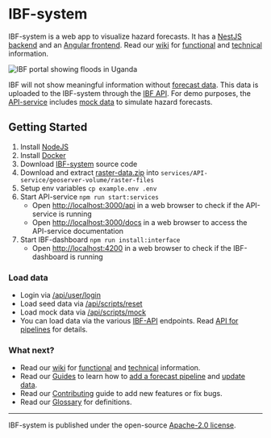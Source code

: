 # IBF-system

IBF-system is a web app to visualize hazard forecasts. It has a [NestJS backend](./services/API-service) and an [Angular frontend](./interfaces/IBF-dashboard). Read our [wiki](https://github.com/rodekruis/IBF-system/wiki) for [functional](https://github.com/rodekruis/IBF-system/wiki/Features) and [technical](https://github.com/rodekruis/IBF-system/wiki/Software-architecture) information.

![IBF portal showing floods in Uganda](https://github.com/user-attachments/assets/6cb909e8-be23-40af-ae7e-e9ccba41db40)

IBF will not show meaningful information without [forecast data](https://github.com/rodekruis/IBF-system/wiki/Create-a-pipeline). This data is uploaded to the IBF-system through the [IBF API](http://localhost:3000/docs). For demo purposes, the [API-service](./services/API-service) includes [mock data](http://localhost:3000/docs#/---%20mock%2Fseed%20data%20---/ScriptsController_mock) to simulate hazard forecasts.

## Getting Started

1. Install [NodeJS](https://nodejs.org/en/download)
2. Install [Docker](https://docs.docker.com/get-docker)
3. Download [IBF-system](https://github.com/rodekruis/IBF-system/archive/refs/heads/master.zip) source code
4. Download and extract [raster-data.zip](https://510ibfsystem.blob.core.windows.net/rasters/raster-files.zip) into `services/API-service/geoserver-volume/raster-files`
5. Setup env variables `cp example.env .env`
6. Start API-service `npm run start:services`
   - Open [http://localhost:3000/api](http://localhost:3000/api) in a web browser to check if the API-service is running
   - Open [http://localhost:3000/docs](http://localhost:3000/docs) in a web browser to access the API-service documentation
7. Start IBF-dashboard `npm run install:interface`
   - Open [http://localhost:4200](http://localhost:4200) in a web browser to check if the IBF-dashboard is running

### Load data

- Login via [/api/user/login](http://localhost:3000/docs#/--%20user%20--/UserController_login)
- Load seed data via [/api/scripts/reset](http://localhost:3000/docs#/---%20mock%2Fseed%20data%20---/ScriptsController_resetDb)
- Load mock data via [/api/scripts/mock](http://localhost:3000/docs#/---%20mock%2Fseed%20data%20---/ScriptsController_mock)
- You can load data via the various [IBF-API](http://localhost:3000/docs) endpoints. Read [API for pipelines](https://github.com/rodekruis/IBF-system/wiki/API-for-pipelines) for details.

### What next?

- Read our [wiki](https://github.com/rodekruis/IBF-system/wiki) for [functional](https://github.com/rodekruis/IBF-system/wiki/Features) and [technical](https://github.com/rodekruis/IBF-system/wiki/Software-architecture) information.
- Read our [Guides](https://github.com/rodekruis/IBF-system/wiki#guides) to learn how to [add a forecast pipeline](https://github.com/rodekruis/IBF-system/wiki/Create-a-pipeline) and [update data](https://github.com/rodekruis/IBF-system/wiki/Add-static-data).
- Read our [Contributing](docs/CONTRIBUTING.md) guide to add new features or fix bugs.
- Read our [Glossary](https://github.com/rodekruis/IBF-system/wiki/Glossary) for definitions.

---

IBF-system is published under the open-source [Apache-2.0 license](./LICENSE).
